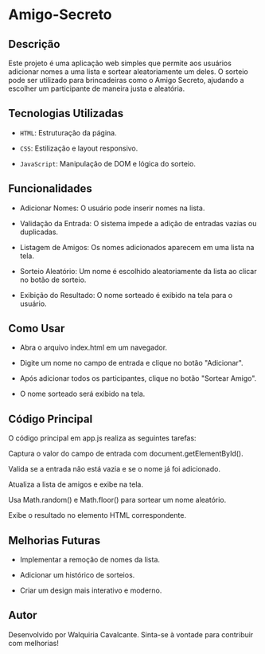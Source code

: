 # Amigo-Secreto
## Descrição

Este projeto é uma aplicação web simples que permite aos usuários adicionar nomes a uma lista e sortear aleatoriamente um deles. O sorteio pode ser utilizado para brincadeiras como o Amigo Secreto, ajudando a escolher um participante de maneira justa e aleatória.

## Tecnologias Utilizadas

- `HTML`: Estruturação da página.

- `CSS`: Estilização e layout responsivo.

- `JavaScript`: Manipulação de DOM e lógica do sorteio.

## Funcionalidades

- Adicionar Nomes: O usuário pode inserir nomes na lista.

- Validação da Entrada: O sistema impede a adição de entradas vazias ou duplicadas.

- Listagem de Amigos: Os nomes adicionados aparecem em uma lista na tela.

- Sorteio Aleatório: Um nome é escolhido aleatoriamente da lista ao clicar no botão de sorteio.

- Exibição do Resultado: O nome sorteado é exibido na tela para o usuário.

## Como Usar

- Abra o arquivo index.html em um navegador.

- Digite um nome no campo de entrada e clique no botão "Adicionar".

- Após adicionar todos os participantes, clique no botão "Sortear Amigo".

- O nome sorteado será exibido na tela.

## Código Principal

O código principal em app.js realiza as seguintes tarefas:

Captura o valor do campo de entrada com document.getElementById().

Valida se a entrada não está vazia e se o nome já foi adicionado.

Atualiza a lista de amigos e exibe na tela.

Usa Math.random() e Math.floor() para sortear um nome aleatório.

Exibe o resultado no elemento HTML correspondente.

## Melhorias Futuras

- Implementar a remoção de nomes da lista.

- Adicionar um histórico de sorteios.

- Criar um design mais interativo e moderno.

## Autor

Desenvolvido por Walquiria Cavalcante. Sinta-se à vontade para contribuir com melhorias!

